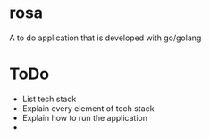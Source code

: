 # rosa
A to do application that is developed with go/golang

# ToDo
* List tech stack
* Explain every element of tech stack
* Explain how to run the application
* 
